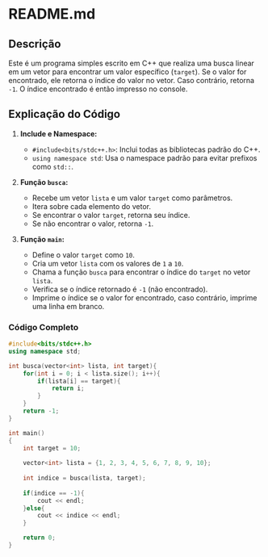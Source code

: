 # README.md

## Descrição
Este é um programa simples escrito em C++ que realiza uma busca linear em um vetor para encontrar um valor específico (`target`). Se o valor for encontrado, ele retorna o índice do valor no vetor. Caso contrário, retorna `-1`. O índice encontrado é então impresso no console.

## Explicação do Código
1. **Include e Namespace:**
   - `#include<bits/stdc++.h>`: Inclui todas as bibliotecas padrão do C++.
   - `using namespace std`: Usa o namespace padrão para evitar prefixos como `std::`.

2. **Função `busca`:**
   - Recebe um vetor `lista` e um valor `target` como parâmetros.
   - Itera sobre cada elemento do vetor.
   - Se encontrar o valor `target`, retorna seu índice.
   - Se não encontrar o valor, retorna `-1`.

3. **Função `main`:**
   - Define o valor `target` como `10`.
   - Cria um vetor `lista` com os valores de `1` a `10`.
   - Chama a função `busca` para encontrar o índice do `target` no vetor `lista`.
   - Verifica se o índice retornado é `-1` (não encontrado).
   - Imprime o índice se o valor for encontrado, caso contrário, imprime uma linha em branco.

### Código Completo

```cpp
#include<bits/stdc++.h>
using namespace std;

int busca(vector<int> lista, int target){
    for(int i = 0; i < lista.size(); i++){
        if(lista[i] == target){
            return i;
        }
    }
    return -1;
}

int main()
{
    int target = 10;
    
    vector<int> lista = {1, 2, 3, 4, 5, 6, 7, 8, 9, 10};
    
    int indice = busca(lista, target);
    
    if(indice == -1){
        cout << endl;
    }else{
        cout << indice << endl;
    }

    return 0;
}
```
